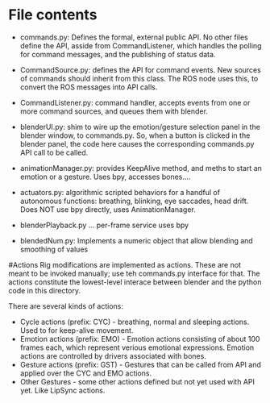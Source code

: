 # File contents

* commands.py: Defines the formal, external public API.  No other
  files define the API, asside from CommandListener, which handles
  the polling for command messages, and the publishing of status data.

* CommandSource.py: defines the API for command events. New sources of
  commands should inherit from this class. The ROS node uses this, to
  convert the ROS messages into API calls.

* CommandListener.py: command handler, accepts events from one or
  more command sources, and queues them with blender.

* blenderUI.py: shim to wire up the emotion/gesture selection panel
  in the blender window, to commands.py.  So, when a button is clicked
  in the blender panel, the code here causes the corresponding
  commands.py API call to be called.

* animationManager.py: provides KeepAlive method, and meths to start
  an emotion or a gesture.  Uses bpy, accesses bones....

* actuators.py: algorithmic scripted behaviors for a handful of
  autonomous functions: breathing, blinking, eye saccades, head drift.
  Does NOT use bpy directly, uses AnimationManager.

* blenderPlayback.py ... per-frame service
  uses bpy

* blendedNum.py: Implements a numeric object that allow blending and
  smoothing of values

#Actions
Rig modifications are implemented as actions. These are not meant to be
invoked manually; use teh commands.py interface for that. The actions 
constitute the lowest-level interace between blender and the python
code in this directory.

There are several kinds of actions:

* Cycle actions (prefix: CYC) - breathing, normal and sleeping
  actions. Used to for keep-alive movement.
* Emotion actions (prefix: EMO) - Emotion actions consisting of about
  100 frames each, which represent verious emotional expressions. Emotion
  actions are controlled by drivers associated with bones.
* Gesture actions (prefix: GST) - Gestures that can be called from API
  and applied over the CYC and EMO actions.
* Other Gestures - some other actions defined but not yet used with
  API yet. Like LipSync actions.
